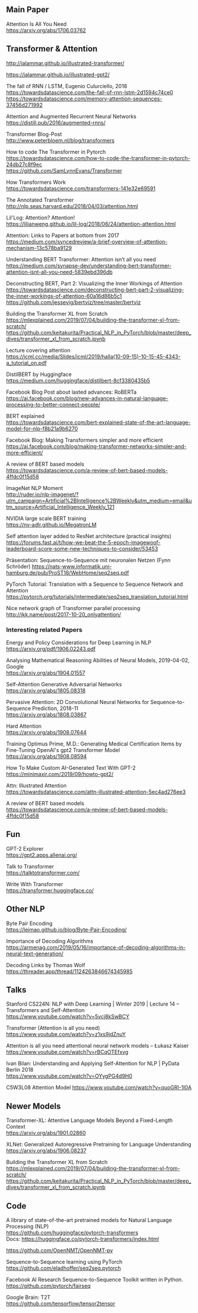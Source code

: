 ## Main Paper

Attention Is All You Need  
https://arxiv.org/abs/1706.03762


## Transformer & Attention

http://jalammar.github.io/illustrated-transformer/


https://jalammar.github.io/illustrated-gpt2/


The fall of RNN / LSTM, Eugenio Culurciello, 2018  
https://towardsdatascience.com/the-fall-of-rnn-lstm-2d1594c74ce0  
https://towardsdatascience.com/memory-attention-sequences-37456d271992  


Attention and Augmented Recurrent Neural Networks  
https://distill.pub/2016/augmented-rnns/ 


Transformer Blog-Post  
http://www.peterbloem.nl/blog/transformers 


How to code The Transformer in Pytorch  
https://towardsdatascience.com/how-to-code-the-transformer-in-pytorch-24db27c8f9ec  
https://github.com/SamLynnEvans/Transformer


How Transformers Work  
https://towardsdatascience.com/transformers-141e32e69591


The Annotated Transformer  
http://nlp.seas.harvard.edu/2018/04/03/attention.html


Lil'Log: Attention? Attention!  
https://lilianweng.github.io/lil-log/2018/06/24/attention-attention.html


Attention: Links to Papers at bottom from 2017  
https://medium.com/syncedreview/a-brief-overview-of-attention-mechanism-13c578ba9129


Understanding BERT Transformer: Attention isn’t all you need  
https://medium.com/synapse-dev/understanding-bert-transformer-attention-isnt-all-you-need-5839ebd396db


Deconstructing BERT, Part 2: Visualizing the Inner Workings of Attention  
https://towardsdatascience.com/deconstructing-bert-part-2-visualizing-the-inner-workings-of-attention-60a16d86b5c1
https://github.com/jessevig/bertviz/tree/master/bertviz


Building the Transformer XL from Scratch  
https://mlexplained.com/2019/07/04/building-the-transformer-xl-from-scratch/  
https://github.com/keitakurita/Practical_NLP_in_PyTorch/blob/master/deep_dives/transformer_xl_from_scratch.ipynb


Lecture covering attention  
https://icml.cc/media/Slides/icml/2019/halla(10-09-15)-10-15-45-4343-a_tutorial_on.pdf


DistilBERT by Huggingface  
https://medium.com/huggingface/distilbert-8cf3380435b5


Facebook Blog Post about lasted advances: RoBERTa  
https://ai.facebook.com/blog/new-advances-in-natural-language-processing-to-better-connect-people/


BERT explained  
https://towardsdatascience.com/bert-explained-state-of-the-art-language-model-for-nlp-f8b21a9b6270


Facebook Blog: Making Transformers simpler and more efficient  
https://ai.facebook.com/blog/making-transformer-networks-simpler-and-more-efficient/

 
A review of BERT based models  
https://towardsdatascience.com/a-review-of-bert-based-models-4ffdc0f15d58


ImageNet NLP Moment  
http://ruder.io/nlp-imagenet/?utm_campaign=Artificial%2BIntelligence%2BWeekly&utm_medium=email&utm_source=Artificial_Intelligence_Weekly_121


NVIDIA large scale BERT training  
https://nv-adlr.github.io/MegatronLM


Self attention layer added to ResNet architecture (practical insights)  
https://forums.fast.ai/t/how-we-beat-the-5-epoch-imagewoof-leaderboard-score-some-new-techniques-to-consider/53453  


Präsentation: Sequence-to-Sequence mit neuronalen Netzen (Fynn Schröder)
https://nats-www.informatik.uni-hamburg.de/pub/ProST18/WebHome/seq2seq.pdf


PyTorch Tutorial: Translation with a Sequence to Sequence Network and Attention
https://pytorch.org/tutorials/intermediate/seq2seq_translation_tutorial.html


Nice network graph of Transformer parallel processing  
http://jkk.name/post/2017-10-20_onlyattention/


### Interesting related Papers

Energy and Policy Considerations for Deep Learning in NLP  
https://arxiv.org/pdf/1906.02243.pdf

Analysing Mathematical Reasoning Abilities of Neural Models, 2019-04-02, Google  
https://arxiv.org/abs/1904.01557


Self-Attention Generative Adversarial Networks  
https://arxiv.org/abs/1805.08318


Pervasive Attention: 2D Convolutional Neural Networks for Sequence-to-Sequence Prediction, 2018-11  
https://arxiv.org/abs/1808.03867


Hard Attention  
https://arxiv.org/abs/1908.07644 


Training Optimus Prime, M.D.: Generating Medical Certification Items by Fine-Tuning OpenAI's gpt2 Transformer Model  
https://arxiv.org/abs/1908.08594


How To Make Custom AI-Generated Text With GPT-2  
https://minimaxir.com/2019/09/howto-gpt2/


Attn: Illustrated Attention  
https://towardsdatascience.com/attn-illustrated-attention-5ec4ad276ee3


A review of BERT based models  
https://towardsdatascience.com/a-review-of-bert-based-models-4ffdc0f15d58



## Fun

GPT-2 Explorer  
https://gpt2.apps.allenai.org/


Talk to Transformer  
https://talktotransformer.com/


Write With Transformer  
https://transformer.huggingface.co/


## Other NLP

Byte Pair Encoding  
https://leimao.github.io/blog/Byte-Pair-Encoding/


Importance of Decoding Algorithms  
https://armenag.com/2019/05/16/importance-of-decoding-algorithms-in-neural-text-generation/


Decoding Links by Thomas Wolf
https://threader.app/thread/1124263846674345985


## Talks

Stanford CS224N: NLP with Deep Learning | Winter 2019 | Lecture 14 – Transformers and Self-Attention  
https://www.youtube.com/watch?v=5vcj8kSwBCY


Transformer (Attention is all you need)  
https://www.youtube.com/watch?v=z1xs9jdZnuY


Attention is all you need attentional neural network models – Łukasz Kaiser  
https://www.youtube.com/watch?v=rBCqOTEfxvg


Ivan Bilan: Understanding and Applying Self-Attention for NLP | PyData Berlin 2018  
https://www.youtube.com/watch?v=OYygPG4d9H0


C5W3L08 Attention Model
https://www.youtube.com/watch?v=quoGRI-1l0A


## Newer Models

Transformer-XL: Attentive Language Models Beyond a Fixed-Length Context  
https://arxiv.org/abs/1901.02860


XLNet: Generalized Autoregressive Pretraining for Language Understanding  
https://arxiv.org/abs/1906.08237


Building the Transformer XL from Scratch  
https://mlexplained.com/2019/07/04/building-the-transformer-xl-from-scratch/  
https://github.com/keitakurita/Practical_NLP_in_PyTorch/blob/master/deep_dives/transformer_xl_from_scratch.ipynb


## Code

A library of state-of-the-art pretrained models for Natural Language Processing (NLP)  
https://github.com/huggingface/pytorch-transformers  
Docs: https://huggingface.co/pytorch-transformers/index.html


https://github.com/OpenNMT/OpenNMT-py


Sequence-to-Sequence learning using PyTorch  
https://github.com/eladhoffer/seq2seq.pytorch


Facebook AI Research Sequence-to-Sequence Toolkit written in Python.  
https://github.com/pytorch/fairseq

Google Brain: T2T  
https://github.com/tensorflow/tensor2tensor
